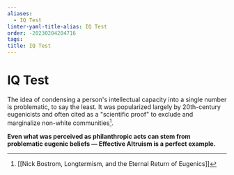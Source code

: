 ```yaml
---
aliases:
  - IQ Test
linter-yaml-title-alias: IQ Test
order: -20230204204716
tags: 
title: IQ Test
---
```


# IQ Test

The idea of condensing a person's intellectual capacity into a single number is problematic, to say the least. It was popularized largely by 20th-century eugenicists and often cited as a "scientific proof" to exclude and marginalize non-white communities[^1].

**Even what was perceived as philanthropic acts can stem from problematic eugenic beliefs — Effective Altruism is a perfect example.**

[^1]: [[Nick Bostrom, Longtermism, and the Eternal Return of Eugenics]]